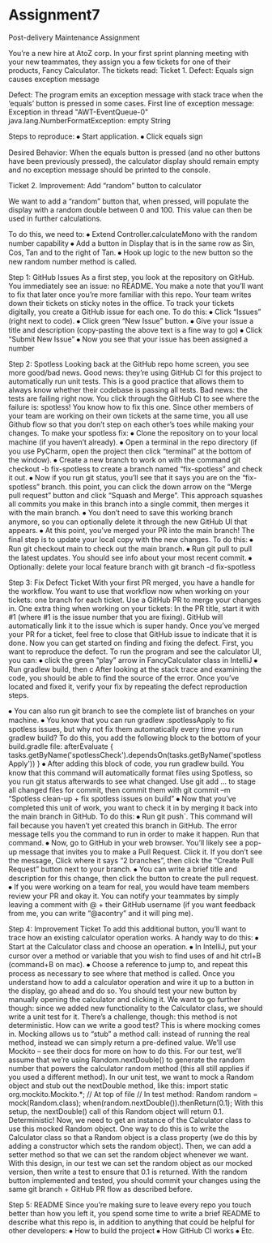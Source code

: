 # Assignment7
 Post-delivery Maintenance
Assignment

You’re a new hire at AtoZ corp. In your first sprint planning meeting with your new teammates, they assign you a few tickets for one of their products, Fancy Calculator. The tickets read: Ticket 1. Defect: Equals sign causes exception message

Defect: The program emits an exception message with stack trace when the ‘equals’ button is pressed in some cases. First line of exception message: Exception in thread "AWT-EventQueue-0" java.lang.NumberFormatException: empty String

Steps to reproduce: ⦁ Start application. ⦁ Click equals sign

Desired Behavior: When the equals button is pressed (and no other buttons have been previously pressed), the calculator display should remain empty and no exception message should be printed to the console.

Ticket 2. Improvement: Add “random” button to calculator

We want to add a “random” button that, when pressed, will populate the display with a random double between 0 and 100. This value can then be used in further calculations.

To do this, we need to: ⦁ Extend Controller.calculateMono with the random number capability ⦁ Add a button in Display that is in the same row as Sin, Cos, Tan and to the right of Tan. ⦁ Hook up logic to the new button so the new random number method is called.

Step 1: GitHub Issues As a first step, you look at the repository on GitHub. You immediately see an issue: no README. You make a note that you’ll want to fix that later once you’re more familiar with this repo. Your team writes down their tickets on sticky notes in the office. To track your tickets digitally, you create a GitHub issue for each one. To do this: ⦁ Click “Issues” (right next to code). ⦁ Click green “New Issue” button. ⦁ Give your issue a title and description (copy-pasting the above text is a fine way to go) ⦁ Click “Submit New Issue” ⦁ Now you see that your issue has been assigned a number

Step 2: Spotless Looking back at the GitHub repo home screen, you see more good/bad news. Good news: they’re using GitHub CI for this project to automatically run unit tests. This is a good practice that allows them to always know whether their codebase is passing all tests. Bad news: the tests are failing right now. You click through the GitHub CI to see where the failure is: spotless! You know how to fix this one. Since other members of your team are working on their own tickets at the same time, you all use Github flow so that you don’t step on each other’s toes while making your changes. To make your spotless fix: ⦁ Clone the repository on to your local machine (if you haven’t already). ⦁ Open a terminal in the repo directory (if you use PyCharm, open the project then click “terminal” at the bottom of the window). ⦁ Create a new branch to work on with the command git checkout -b fix-spotless to create a branch named “fix-spotless” and check it out. ⦁ Now if you run git status, you’ll see that it says you are on the “fix-spotless” branch. this point, you can click the down arrow on the “Merge pull request” button and click “Squash and Merge”. This approach squashes all commits you make in this branch into a single commit, then merges it with the main branch. ⦁ You don’t need to save this working branch anymore, so you can optionally delete it through the new GitHub UI that appears. ⦁ At this point, you’ve merged your PR into the main branch! The final step is to update your local copy with the new changes. To do this: ⦁ Run git checkout main to check out the main branch. ⦁ Run git pull to pull the latest updates. You should see info about your most recent commit. ⦁ Optionally: delete your local feature branch with git branch -d fix-spotless

Step 3: Fix Defect Ticket With your first PR merged, you have a handle for the workflow. You want to use that workflow now when working on your tickets: one branch for each ticket. Use a GitHub PR to merge your changes in. One extra thing when working on your tickets: In the PR title, start it with #1 (where #1 is the issue number that you are fixing). GitHub will automatically link it to the issue which is super handy. Once you’ve merged your PR for a ticket, feel free to close that GitHub issue to indicate that it is done. Now you can get started on finding and fixing the defect. First, you want to reproduce the defect. To run the program and see the calculator UI, you can: ⦁ click the green “play” arrow in FancyCalculator class in IntelliJ ⦁ Run gradlew build, then c After looking at the stack trace and examining the code, you should be able to find the source of the error. Once you’ve located and fixed it, verify your fix by repeating the defect reproduction steps.

⦁ You can also run git branch to see the complete list of branches on your machine. ⦁ You know that you can run gradlew :spotlessApply to fix spotless issues, but why not fix them automatically every time you run gradlew build? To do this, you add the following block to the bottom of your build.gradle file: afterEvaluate { tasks.getByName('spotlessCheck').dependsOn(tasks.getByName('spotlessApply')) } ⦁ After adding this block of code, you run gradlew build. You know that this command will automatically format files using Spotless, so you run git status afterwards to see what changed. Use git add … to stage all changed files for commit, then commit them with git commit –m “Spotless clean-up + fix spotless issues on build” ⦁ Now that you’ve completed this unit of work, you want to check it in by merging it back into the main branch in GitHub. To do this: ⦁ Run git push`. This command will fail because you haven’t yet created this branch in GitHub. The error message tells you the command to run in order to make it happen. Run that command. ⦁ Now, go to GitHub in your web browser. You’ll likely see a pop-up message that invites you to make a Pull Request. Click it. If you don’t see the message, Click where it says “2 branches”, then click the “Create Pull Request” button next to your branch. ⦁ You can write a brief title and description for this change, then click the button to create the pull request. ⦁ If you were working on a team for real, you would have team members review your PR and okay it. You can notify your teammates by simply leaving a comment with @ + their GitHub username (if you want feedback from me, you can write “@acontry” and it will ping me).

Step 4: Improvement Ticket To add this additional button, you’ll want to trace how an existing calculator operation works. A handy way to do this: ⦁ Start at the Calculator class and choose an operation. ⦁ In IntelliJ, put your cursor over a method or variable that you wish to find uses of and hit ctrl+B (command+B on mac). ⦁ Choose a reference to jump to, and repeat this process as necessary to see where that method is called. Once you understand how to add a calculator operation and wire it up to a button in the display, go ahead and do so. You should test your new button by manually opening the calculator and clicking it. We want to go further though: since we added new functionality to the Calculator class, we should write a unit test for it. There’s a challenge, though: this method is not deterministic. How can we write a good test? This is where mocking comes in. Mocking allows us to “stub” a method call: instead of running the real method, instead we can simply return a pre-defined value. We’ll use Mockito – see their docs for more on how to do this. For our test, we’ll assume that we’re using Random.nextDouble() to generate the random number that powers the calculator random method (this all still applies if you used a different method). In our unit test, we want to mock a Random object and stub out the nextDouble method, like this: import static org.mockito.Mockito.*; // At top of file // In test method: Random random = mock(Random.class); when(random.nextDouble()).thenReturn(0.1); With this setup, the nextDouble() call of this Random object will return 0.1. Deterministic! Now, we need to get an instance of the Calculator class to use this mocked Random object. One way to do this is to write the Calculator class so that a Random object is a class property (we do this by adding a constructor which sets the random object). Then, we can add a setter method so that we can set the random object whenever we want. With this design, in our test we can set the random object as our mocked version, then write a test to ensure that 0.1 is returned. With the random button implemented and tested, you should commit your changes using the same git branch + GitHub PR flow as described before.

Step 5: README Since you’re making sure to leave every repo you touch better than how you left it, you spend some time to write a brief README to describe what this repo is, in addition to anything that could be helpful for other developers: ⦁ How to build the project ⦁ How GitHub CI works ⦁ Etc.
